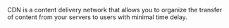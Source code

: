 CDN is a content delivery network that allows you to organize the transfer of content from your servers to users with minimal time delay.